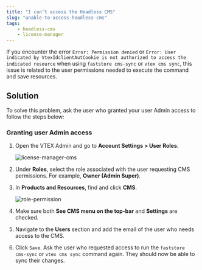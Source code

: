 ```yaml
---
title: "I can’t access the Headless CMS"
slug: "unable-to-access-headless-cms"
tags:
    - headless-cms
    - license-manager
---
```


If you encounter the error `Error: Permission denied` or `Error: User indicated by VtexIdclientAutCookie is not authorized to access the indicated resource` when using `faststore cms-sync` or `vtex cms sync`, this issue is related to the user permissions needed to execute the command and save resources.

## Solution

To solve this problem, ask the user who granted your user Admin access to follow the steps below:

### Granting user Admin access

1. Open the VTEX Admin and go to **Account Settings > User Roles.**

   ![license-manager-cms](https://vtexhelp.vtexassets.com/assets/docs/src/cms-license-manager___57f69d96f44f3d29413f2651df7d98c8.png)

2. Under **Roles**, select the role associated with the user requesting CMS permissions. For example, **Owner (Admin Super)**.

3. In **Products and Resources**, find and click **CMS**.

   ![role-permission](https://vtexhelp.vtexassets.com/assets/docs/src/cms-license-manager-role___f67a8717b5411664dd29cfa9de1764bc.gif)

4. Make sure both **See CMS menu on the top-bar** and **Settings** are checked.

5. Navigate to the **Users** section and add the email of the user who needs access to the CMS.

6. Click `Save`. Ask the user who requested access to run the `faststore cms-sync` or `vtex cms sync` command again. They should now be able to sync their changes.
